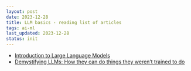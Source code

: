 ```yaml
---
layout: post
date: 2023-12-28
title: LLM basics - reading list of articles
tags: ai-ml
last_updated: 2023-12-28
status: init
---
```


* [Introduction to Large Language Models](https://developers.google.com/machine-learning/resources/intro-llms)
* [Demystifying LLMs: How they can do things they weren’t trained to do](https://github.blog/2023-10-27-demystifying-llms-how-they-can-do-things-they-werent-trained-to-do/)